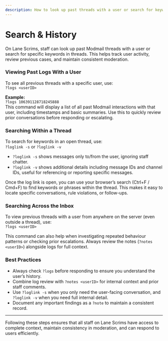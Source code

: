 ```yaml
---
description: How to look up past threads with a user or search for keywords.
---
```


# Search & History

On Lane Scrims, staff can look up past Modmail threads with a user or search for specific keywords in threads. This helps track user activity, review previous cases, and maintain consistent moderation.

### Viewing Past Logs With a User

To see all previous threads with a specific user, use:\
`?logs <userID>`

**Example:**\
`?logs 106391128718245888`\
This command will display a list of all past Modmail interactions with that user, including timestamps and basic summaries. Use this to quickly review prior conversations before responding or escalating.

### Searching Within a Thread

To search for keywords in an open thread, use:\
`?loglink -s` or `?loglink -v`

* `?loglink -s` shows messages only to/from the user, ignoring staff chatter.
* `?loglink -v` shows additional details including message IDs and channel IDs, useful for referencing or reporting specific messages.

Once the log link is open, you can use your browser’s search (Ctrl+F / Cmd+F) to find keywords or phrases within the thread. This makes it easy to locate specific conversations, rule violations, or follow-ups.

### Searching Across the Inbox

To view previous threads with a user from anywhere on the server (even outside a thread), use:\
`?logs <userID>`

This command can also help when investigating repeated behaviour patterns or checking prior escalations. Always review the notes (`?notes <userID>`) alongside logs for full context.

### Best Practices

* Always check `?logs` before responding to ensure you understand the user’s history.
* Combine log review with `?notes <userID>` for internal context and prior staff comments.
* Use `?loglink -s` when you only need the user-facing conversation, and `?loglink -v` when you need full internal detail.
* Document any important findings as a `?note` to maintain a consistent record.

***

Following these steps ensures that all staff on Lane Scrims have access to complete context, maintain consistency in moderation, and can respond to users efficiently.
